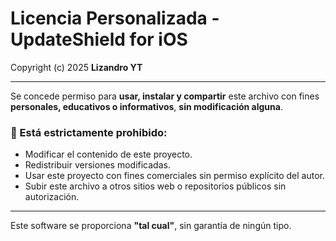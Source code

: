 # Licencia Personalizada - UpdateShield for iOS

Copyright (c) 2025 **Lizandro YT**

---

Se concede permiso para **usar, instalar y compartir** este archivo con fines **personales, educativos o informativos**, **sin modificación alguna**.

### 🚫 Está estrictamente prohibido:

- Modificar el contenido de este proyecto.
- Redistribuir versiones modificadas.
- Usar este proyecto con fines comerciales sin permiso explícito del autor.
- Subir este archivo a otros sitios web o repositorios públicos sin autorización.

---

Este software se proporciona **"tal cual"**, sin garantía de ningún tipo.